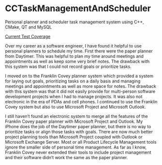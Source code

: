 # CCTaskManagementAndScheduler
Personal planner and scheduler task management system using C++, CMake, QT and MySQL

[Current Test Coverage](https://github.com/pacmaninbw/CCTaskManagementAndScheduler/blob/master/Documentation/PublicTestCoverage/index.html)

Over my career as a software engineer, I have found it helpful to use personal planners to schedule my time. First there were the paper planner from Daytimer. This was helpful to plan my time around meetings and appointments as well as keep some very brief notes. The drawback with this system was that I could not record goals or prioritize tasks.

I moved on to the Franklin Covey planner system which provided a system for laying out goals, prioritizing tasks on a daily basis and managing meetings and appointments as well as more space for notes. The drawback with this system was that it did not easily provide for multi-person software development projects when I had to manage projects. It was also not electronic in the era of PDAs and cell phones. I continued to use the Franklin Covey system but also to use Microsoft Project and Microsoft Outlook.

I still haven’t found an electronic system to merge all the features of the Franklin Covey paper planner with Microsoft Project and Outlook. My iPhone does the job of the Daytimer paper planner, but there is no way to prioritize tasks or align those tasks with goals. There are now much better project planning tools than Microsoft Project coupled with Outlook or Microsoft Exchange Server. Most or all Product Lifecycle Management tools ignore the smaller side of personal time management. As far as I know, Franklin Covey never extended their tools to include project management and their software didn’t work the same as the paper planner.

